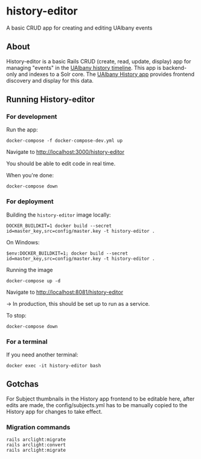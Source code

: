 # history-editor
A basic CRUD app for creating and editing UAlbany events

## About

History-editor is a basic Rails CRUD (create, read, update, display) app for managing "events" in the [UAlbany history timeline](https://archives.albany.edu/history/). This app is backend-only and indexes to a Solr core. The [UAlbany History app](https://github.com/UAlbanyArchives/history) provides frontend discovery and display for this data.

## Running History-editor

### For development

Run the app:
```
docker-compose -f docker-compose-dev.yml up
```

Navigate to [http://localhost:3000/history-editor](http://localhost:3000/history-editor)

You should be able to edit code in real time.

When you're done:
```
docker-compose down
```

### For deployment

Building the `history-editor` image locally:
```
DOCKER_BUILDKIT=1 docker build --secret id=master_key,src=config/master.key -t history-editor .
```
On Windows:
```
$env:DOCKER_BUILDKIT=1; docker build --secret id=master_key,src=config/master.key -t history-editor .
```

Running the image
```
docker-compose up -d
```
Navigate to [http://localhost:8081/history-editor](http://localhost:8081/history-editor)

&#8594; In production, this should be set up to run as a service.

To stop:
```
docker-compose down
```

### For a terminal

If you need another terminal:
```
docker exec -it history-editor bash
```

## Gotchas

For Subject thumbnails in the History app frontend to be editable here, after edits are made, the config/subjects.yml has to be manually copied to the History app for changes to take effect.

### Migration commands

```
rails arclight:migrate
rails arclight:convert
rails arclight:migrate
```
